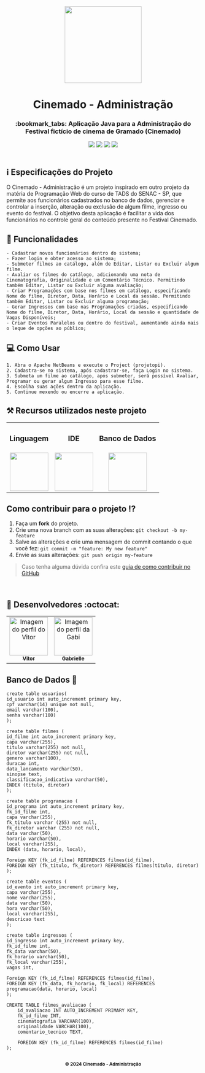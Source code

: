 <div align="center">
  <img src="https://github.com/VitorGeovani/administracao-CINEMADO/assets/71882193/f95b1f9b-0ba8-4596-ab9f-0634b430e543" width="200px" />
</div>

<h1 align="center">Cinemado - Administração</h1>

<h3 align="center">:bookmark_tabs: Aplicação Java para a Administração do Festival fictício de cinema de Gramado (Cinemado)  </h3>

<div align="center">
 <img src="https://img.shields.io/badge/Java-ED8B00?style=&logo=openjdk&logoColor=white" />
 <img src="https://img.shields.io/github/repo-size/VitorGeovani/administracao-CINEMADO">
 <img src="https://img.shields.io/github/last-commit/VitorGeovani/administracao-CINEMADO">
 <img src="https://img.shields.io/github/forks/VitorGeovani/administracao-CINEMADO" />
 </div>

 <br>
 
 ## <a name="SobreoProjeto"></a>:information_source: Especificações do Projeto
 O Cinemado - Administração é um projeto inspirado em outro projeto da matéria de Programação Web do curso de TADS do SENAC - SP, que permite aos funcionários cadastrados no banco de dados, gerenciar e controlar a inserção, alteração ou exclusão de algum filme, ingresso ou evento do festival. O objetivo desta aplicação é facilitar a vida dos funcionários no controle geral do conteúdo presente no Festival Cinemado.
 <br>

## <a name="SobreoProjeto"></a>:pushpin: Funcionalidades
    - Cadastrar novos funcionários dentro do sistema;
    - Fazer login e obter acesso ao sistema;
    - Submeter filmes ao catálogo, além de Editar, Listar ou Excluir algum filme.
    - Avaliar os filmes do catálogo, adicionando uma nota de Cinematografia, Originalidade e um Comentário Técnico. Permitindo também Editar, Listar ou Excluir alguma avaliação;
    - Criar Programações com base nos filmes em catálogo, especificando Nome do filme, Diretor, Data, Horário e Local da sessão. Permitindo também Editar, Listar ou Excluir alguma programação;
    - Gerar Ingressos com base nas Programações criadas, especificando Nome do filme, Diretor, Data, Horário, Local da sessão e quantidade de Vagas Disponíveis;
    - Criar Eventos Paralelos ou dentro do festival, aumentando ainda mais o leque de opções ao público;
    
## <a name="SobreoProjeto"></a>:computer: Como Usar
    1. Abra o Apache NetBeans e execute o Project (projetopi).
    2. Cadastra-se no sistema, após cadastrar-se, faça Login no sistema.
    3. Submeta um filme ao catálogo, após submeter, será possível Avaliar, Programar ou gerar algum Ingresso para esse filme.
    4. Escolha suas ações dentro da aplicação.
    5. Continue mexendo ou encerre a aplicação.

 ## <a name="RecursosUtilizadosNesteProjeto"></a>⚒ Recursos utilizados neste projeto
<table align="center">
<th><h3>Linguagem</h3></th>
 <th><h3>IDE</h3></th>
    <th><h3>Banco de Dados</h3></th>
  <tr>
      <td valign="top" align="center">
      <a href="https://www.java.com/pt-BR/download/ie_manual.jsp?locale=pt_BR"><img height="100" width="100" src="https://cdn.jsdelivr.net/gh/devicons/devicon/icons/java/java-original.svg" style="max-width:100%;"></img></a>
      </td>
   <td valign="top" align="center">
      <a href="https://netbeans.apache.org/front/main/download/"><img height="100" width="100" src="https://upload.wikimedia.org/wikipedia/commons/thumb/9/98/Apache_NetBeans_Logo.svg/444px-Apache_NetBeans_Logo.svg.png" style="max-width:100%;"></img></a>
      </td>
      <td valign="top" align="center">
      <a href="https://dev.mysql.com/downloads/workbench/"><img height="100" width="100" src="https://cdn.jsdelivr.net/gh/devicons/devicon@latest/icons/mysql/mysql-original-wordmark.svg" style="max-width:100%;"></img></a>
      </td>
    
  </tr>
</table>

## <a name="ComoContribuirParaOProjeto"></a>Como contribuir para o projeto ⁉️

1. Faça um **fork** do projeto.
2. Crie uma nova branch com as suas alterações: `git checkout -b my-feature`
3. Salve as alterações e crie uma mensagem de commit contando o que você fez: `git commit -m "feature: My new feature"`
4. Envie as suas alterações: `git push origin my-feature`
> Caso tenha alguma dúvida confira este [guia de como contribuir no GitHub](https://github.com/firstcontributions/first-contributions)

<br>

## <a name="Desenvolvedores"></a> :rocket: Desenvolvedores :octocat:
<table align="center">
  <tr>
    <td align="center"><a href="https://github.com/VitorGeovani">
    <img src="https://avatars.githubusercontent.com/u/71882193?v=4" width="100px" alt="Imagem do perfil do Vitor"/>
    <br />
     <sub><b>Vitor</b></sub><br />
     </td>
    <td align="center"><a href="https://github.com/pudimpudi">
    <img src="https://avatars.githubusercontent.com/u/127544518?v=4" width="100px" alt="Imagem do perfil da Gabi"/>
    <br />
    <sub><b>Gabrielle</b></sub><br />
     </td>
 </tr>
</table>

## <a name="ComoContribuirParaOProjeto"></a>Banco de Dados :memo:

```
create table usuarios(
id_usuario int auto_increment primary key,
cpf varchar(14) unique not null,
email varchar(100),
senha varchar(100)
);

create table filmes (
id_filme int auto_increment primary key,
capa varchar(255),
titulo varchar(255) not null,
diretor varchar(255) not null,
genero varchar(100),
duracao int,
data_lancamento varchar(50),
sinopse text,
classificacao_indicativa varchar(50),
INDEX (titulo, diretor)
);

create table programacao (
id_programa int auto_increment primary key,
fk_id_filme int,
capa varchar(255),
fk_titulo varchar (255) not null, 
fk_diretor varchar (255) not null,
data varchar(50),
horario varchar(50),
local varchar(255),
INDEX (data, horario, local),

Foreign KEY (fk_id_filme) REFERENCES filmes(id_filme),
FOREIGN KEY (fk_titulo, fk_diretor) REFERENCES filmes(titulo, diretor)
);

create table eventos (
id_evento int auto_increment primary key,
capa varchar(255),
nome varchar(255),
data varchar(50),
hora varchar(50),
local varchar(255),
descricao text
);

create table ingressos (
id_ingresso int auto_increment primary key,
fk_id_filme int,
fk_data varchar(50),
fk_horario varchar(50),
fk_local varchar(255),
vagas int,

Foreign KEY (fk_id_filme) REFERENCES filmes(id_filme),
FOREIGN KEY (fk_data, fk_horario, fk_local) REFERENCES programacao(data, horario, local)
);

CREATE TABLE filmes_avaliacao (
    id_avaliacao INT AUTO_INCREMENT PRIMARY KEY,
    fk_id_filme INT,
    cinematografia VARCHAR(100),
    originalidade VARCHAR(100),
    comentario_tecnico TEXT,
    
    FOREIGN KEY (fk_id_filme) REFERENCES filmes(id_filme)
);


```
    
<div align="center">
  <sub><b>© 2024 Cinemado - Administração</b></sub>
</div>
